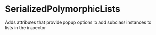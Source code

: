 # SerializedPolymorphicLists
Adds attributes that provide popup options to add subclass instances to lists in the inspector
